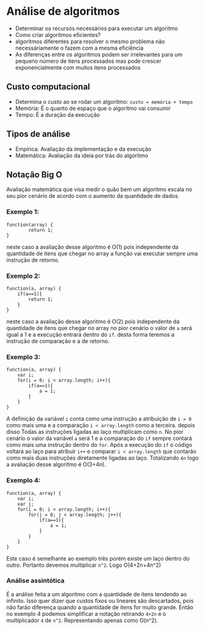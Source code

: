 # Análise de algoritmos
* Determinar os recursos necessários para executar um algoritmo
* Como criar algoritmos eficientes?
* algoritmos diferentes para resolver o mesmo problema não necessáriamente
o fazem com a mesma eficiência
* As diferenças entre os algoritmos podem ser irrelevantes para um pequeno
número de itens processados mas pode crescer exponencialmente com muitos
itens processados


## Custo computacional
* Determina o custo ao se rodar um algoritmo: ```custo = memória + tempo```
* Memória: É o quanto de espaço que o algoritmo vai consumir
* Tempo: É a duração da execução

## Tipos de análise
* Empírica: Avaliação da implementação e da execução
* Matemática: Avaliação da ideia por trás do algoritmo


## Notação Big O
Avaliação matemática que visa medir o quão bem um algoritmo escala
no seu pior cenário de acordo com o aumento da quantidade de dados.

### Exemplo 1:
```
function(array) {
        return 1;
}
```
neste caso a avaliação desse algoritmo é O(1) pois independente da
quantidade de itens que chegar no array a função vai executar sempre
uma instrução de retorno.

### Exemplo 2:
```
function(a, array) {
    if(a==1){
        return 1;
    }
}
```
neste caso a avaliação desse algoritmo é O(2) pois independente da
quantidade de itens que chegar no array no pior cenário o valor de
`a` será igual a 1 e a execução entrará dentro do `if`. desta forma
teremos a instrução de comparação e a de retorno.

### Exemplo 3:
```
function(a, array) {
    var i;
    for(i = 0; i < array.length; i++){
        if(a==1){
            a = 1;
        }
    }
}
```
A definição da variável
`i` conta como uma instrução a atribuição de `i = 0` como mais uma e a
comparação `i < array.length` como a terceira. depois disso Todas as
instruções ligadas ao laço multiplicam como `n`. No pior cenário o
valor da variável `a` será 1 e a comparação do `if` sempre contará
como mais uma instrução dentro do `for`. Após a execução do `if` o
código voltará ao laço para atribuir `i++` e comparar `i < array.length`
que contarão como mais duas instruções diretamente ligadas ao laço.
Totalizando `4n` logo a avaliação desse algoritmo é O(3+4n).

### Exemplo 4:
```
function(a, array) {
    var i;
    var j;
    for(i = 0; i < array.length; i++){
        for(j = 0; j < array.length; j++){
            if(a==1){
                a = 1;
            }
        }
    }
}
```
Este caso é semelhante ao exemplo três porém existe um laço dentro do
outro. Portanto devemos multiplicar `n^2`. Logo O(4+2n+4n^2)



### Análise assintótica
É a análise feita a um algoritmo com a quantidade de itens tendendo
ao infinito. Isso quer dizer que custos fixos ou lineares são
descartados, pois não farão diferença quando a quantidade de itens
for muito grande. Então no exemplo 4 podemos simplificar a notação
retirando `4+2n` e o multiplicador `4` de `n^2`. Representando apenas
como O(n^2).
